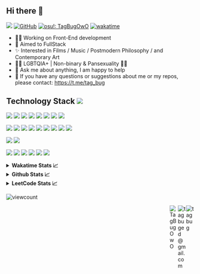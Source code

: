 ## Hi there 👋

![](https://visitor-badge.laobi.icu/badge?page_id=tagbug.tagbug)
[![GitHub](https://img.shields.io/badge/dynamic/json?color=blue&label=Github&query=%24.data.totalSubs&url=https%3A%2F%2Fapi.spencerwoo.com%2Fsubstats%2F%3Fsource%3Dgithub%26queryKey%3Dtagbug)](https://github.com/tagbug) 
[![osu!: TagBugOwO](https://img.shields.io/badge/osu!-TagBugOwO-black?logo=osu&logoColor=white&labelColor=FF66AA)](https://osu.ppy.sh/users/12755646)
[![wakatime](https://wakatime.com/badge/user/d4a8dae0-e066-4754-bf48-2e6622838b84.svg)](https://wakatime.com/@d4a8dae0-e066-4754-bf48-2e6622838b84)

- 🧑‍💻 Working on Front-End development
- 🌱 Aimed to FullStack
- ✨ Interested in Films / Music / Postmodern Philosophy / and Contemporary Art
- 🏳️‍🌈 LGBTQIA+ | Non-binary & Pansexuality 🏳️‍⚧️
- 💬 Ask me about anything, I am happy to help
- 👀 If you have any questions or suggestions about me or my repos, please contact: https://t.me/tag_bug

## Technology Stack <img src="https://media.giphy.com/media/mGcNjsfWAjY5AEZNw6/giphy.gif" width="30">
<p>
<img src="https://img.shields.io/badge/C-00599C?style=flat-square&logo=c&logoColor=white"/>
<img src="https://img.shields.io/badge/java-%23ED8B00.svg?style=flat-square&logo=java&logoColor=white"/>
<img src="https://img.shields.io/badge/kotlin-%230095D5.svg?style=flat-square&logo=kotlin&logoColor=white"/>
<img src="https://img.shields.io/badge/-HTML5-E34F26?style=flat-square&logo=html5&logoColor=white"/>
<img src="https://img.shields.io/badge/-CSS3-1572B6?style=flat-square&logo=css3"/>
<img src="https://img.shields.io/badge/javascript-%23323330.svg?style=flat-square&logo=javascript&logoColor=%23F7DF1E"/>
<img src="https://img.shields.io/badge/typescript-%23007ACC.svg?style=flat-square&logo=typescript&logoColor=white"/>
<img src="https://img.shields.io/badge/go-%2300ADD8.svg?style=flat-square&logo=go&logoColor=white"/>  
</p>
<p>
<img src="https://img.shields.io/badge/spring-%236DB33F.svg?style=flat-square&logo=spring&logoColor=white"/>
<img src="https://img.shields.io/badge/react-%2320232a.svg?style=flat-square&logo=react&logoColor=%2361DAFB"/>
<img src="https://img.shields.io/badge/React_Router-CA4245?style=flat-square&logo=react-router&logoColor=white"/>
<img src="https://img.shields.io/badge/redux-%23593d88.svg?style=flat-square&logo=redux&logoColor=white"/>
<img src="https://img.shields.io/badge/node.js-6DA55F?style=flat-square&logo=node.js&logoColor=white"/>
<img src="https://img.shields.io/badge/-AntDesign-%230170FE?style=flat-square&logo=ant-design&logoColor=white"/>
<img src="https://img.shields.io/badge/threejs-black?style=flat-square&logo=three.js&logoColor=white"/>
<img src="https://img.shields.io/badge/Socket.io-black?style=flat-square&logo=socket.io&badgeColor=010101"/>
<img src="https://img.shields.io/badge/styled--components-DB7093?style=flat-square&logo=styled-components&logoColor=white"/>
</p>
<p>
<img src="https://img.shields.io/badge/mysql-%2300f.svg?style=flat-square&logo=mysql&logoColor=white"/>
<img src="https://img.shields.io/badge/MongoDB-%234ea94b.svg?style=flat-square&logo=mongodb&logoColor=white"/>
</p>
<p>
<img src="https://img.shields.io/badge/git-%23F05033.svg?style=flat-square&logo=git&logoColor=white"/>
<img src="https://img.shields.io/badge/github-%23121011.svg?style=flat-square&logo=github&logoColor=white"/>
<img src="https://img.shields.io/badge/Visual%20Studio%20Code-0078d7.svg?style=flat-square&logo=visual-studio-code&logoColor=white"/>
<img src="https://img.shields.io/badge/IntelliJIDEA-000000.svg?style=flat-square&logo=intellij-idea&logoColor=white"/>
<img src="https://img.shields.io/badge/GoLand-0f0f0f?&style=flat-square&logo=goland&logoColor=white"/>
<img src="https://img.shields.io/badge/Android%20Studio-3DDC84.svg?style=flat-square&logo=android-studio&logoColor=white"/>
</p>

<details>
  <summary><b>Wakatime Stats 📈</b></summary>
  <br>
  
  <!--START_SECTION:waka-->
**I'm an Early 🐤** 

```text
🌞 Morning                33 commits          ██░░░░░░░░░░░░░░░░░░░░░░░   07.48 % 
🌆 Daytime                217 commits         ████████████░░░░░░░░░░░░░   49.21 % 
🌃 Evening                144 commits         ████████░░░░░░░░░░░░░░░░░   32.65 % 
🌙 Night                  47 commits          ███░░░░░░░░░░░░░░░░░░░░░░   10.66 % 
```
📅 **I'm Most Productive on Friday** 

```text
Monday                   50 commits          ███░░░░░░░░░░░░░░░░░░░░░░   11.34 % 
Tuesday                  62 commits          ████░░░░░░░░░░░░░░░░░░░░░   14.06 % 
Wednesday                74 commits          ████░░░░░░░░░░░░░░░░░░░░░   16.78 % 
Thursday                 101 commits         ██████░░░░░░░░░░░░░░░░░░░   22.90 % 
Friday                   103 commits         ██████░░░░░░░░░░░░░░░░░░░   23.36 % 
Saturday                 15 commits          █░░░░░░░░░░░░░░░░░░░░░░░░   03.40 % 
Sunday                   36 commits          ██░░░░░░░░░░░░░░░░░░░░░░░   08.16 % 
```


📊 **This Week I Spent My Time On** 

```text
💬 Programming Languages: 
Python                   1 hr 33 mins        █████████████████░░░░░░░░   69.37 % 
Rust                     25 mins             █████░░░░░░░░░░░░░░░░░░░░   18.62 % 
JSON                     12 mins             ██░░░░░░░░░░░░░░░░░░░░░░░   08.90 % 
TOML                     2 mins              ░░░░░░░░░░░░░░░░░░░░░░░░░   01.82 % 
Text                     0 secs              ░░░░░░░░░░░░░░░░░░░░░░░░░   00.69 % 

🔥 Editors: 
VS Code                  2 hrs 14 mins       █████████████████████████   100.00 % 

💻 Operating System: 
Windows                  2 hrs 14 mins       █████████████████████████   100.00 % 
```

**I Mostly Code in TypeScript** 

```text
TypeScript               25 repos            ███████████████░░░░░░░░░░   59.52 % 
JavaScript               8 repos             █████░░░░░░░░░░░░░░░░░░░░   19.05 % 
Java                     5 repos             ███░░░░░░░░░░░░░░░░░░░░░░   11.90 % 
HTML                     1 repo              █░░░░░░░░░░░░░░░░░░░░░░░░   02.38 % 
Kotlin                   1 repo              █░░░░░░░░░░░░░░░░░░░░░░░░   02.38 % 
```



**Timeline**

![Lines of Code chart](https://raw.githubusercontent.com/tagbug/tagbug/master/assets/bar_graph.png)


 Last Updated on 20/06/2024 21:09:37 UTC
<!--END_SECTION:waka-->
</details>

<details>
  <summary><b>Github Stats 📈</b></summary>
  <br>
  <img src='https://github-profile-trophy.vercel.app/?username=tagbug'>
  <img src="https://github-readme-stats.vercel.app/api?username=tagbug&show_icons=true&theme=buefy">
  <img src="https://github-profile-summary-cards.vercel.app/api/cards/most-commit-language?username=tagbug&theme=github" height="180px">
</details>

<details>
  <summary><b>LeetCode Stats 📈</b></summary>
  <br>
  <a href='https://leetcode-cn.com/u/tagbug'><img src='https://leetcode.card.workers.dev/tagbug?theme=auto&font=baloo&extension=activity&site=cn'></a>
</details>

![viewcount](https://count.getloli.com/get/@tagbug?theme=rule34)

<a href="https://t.me/tagbug">
  <img align="right" alt="tagbug" width="22px" src="https://cdn.jsdelivr.net/npm/simple-icons@latest/icons/telegram.svg" />
</a>
<a href="mailto:tagbuged@gmail.com">
  <img align="right" alt="tagbuged@gmail.com" width="22px" src="https://cdn.jsdelivr.net/npm/simple-icons@latest/icons/maildotru.svg" />
</a>
<a href="https://osu.ppy.sh/users/12755646">
  <img align="right" alt="TagBugOwO" width="22px" src="https://cdn.jsdelivr.net/npm/simple-icons@latest/icons/osu.svg" />
</a>
